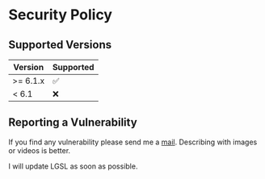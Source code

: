 # Security Policy

## Supported Versions

| Version  | Supported          |
| -------- | ------------------ |
| >= 6.1.x | :white_check_mark: |
| < 6.1    | :x:                |

## Reporting a Vulnerability

If you find any vulnerability please send me a [mail](mailto:neon1226@yandex.com). Describing with images or videos is better.

I will update LGSL as soon as possible.
